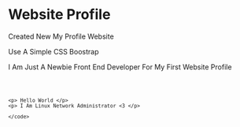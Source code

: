 # Website Profile
Created New My Profile Website 

Use A Simple CSS Boostrap

I Am Just A Newbie Front End Developer For My First Website Profile

<code>
	
	<p> Hello World </p>
	<p> I Am Linux Network Administrator <3 </p>
	
	</code>


